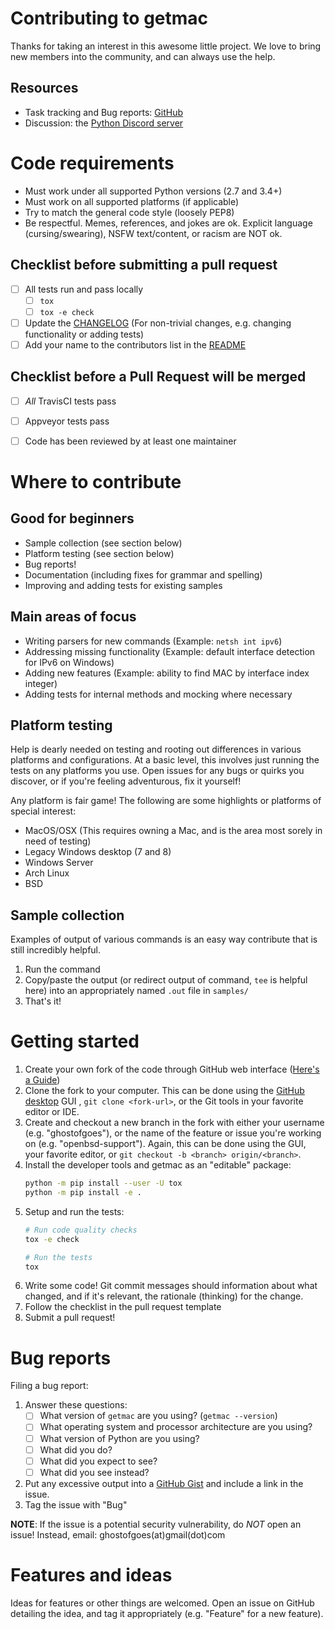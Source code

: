 # Contributing to getmac

Thanks for taking an interest in this awesome little project. We love
to bring new members into the community, and can always use the help.

## Resources
* Task tracking and Bug reports: [GitHub](https://github.com/GhostofGoes/getmac/issues)
* Discussion: the [Python Discord server](https://discord.gg/python)


# Code requirements
* Must work under all supported Python versions (2.7 and 3.4+)
* Must work on all supported platforms (if applicable)
* Try to match the general code style (loosely PEP8)
* Be respectful. Memes, references, and jokes are ok. Explicit language
(cursing/swearing), NSFW text/content, or racism are NOT ok.

## Checklist before submitting a pull request
* [ ] All tests run and pass locally
    * [ ] `tox`
    * [ ] `tox -e check`
* [ ] Update the [CHANGELOG](CHANGELOG.md) (For non-trivial changes, e.g. changing functionality or adding tests)
* [ ] Add your name to the contributors list in the [README](README.md)

## Checklist before a Pull Request will be merged
* [ ] *All* TravisCI tests pass
* [ ] Appveyor tests pass
* [ ] Code has been reviewed by at least one maintainer


# Where to contribute

## Good for beginners
* Sample collection (see section below)
* Platform testing (see section below)
* Bug reports!
* Documentation (including fixes for grammar and spelling)
* Improving and adding tests for existing samples

## Main areas of focus
* Writing parsers for new commands (Example: `netsh int ipv6`)
* Addressing missing functionality (Example: default interface detection for IPv6 on Windows)
* Adding new features (Example: ability to find MAC by interface index integer)
* Adding tests for internal methods and mocking where necessary

## Platform testing
Help is dearly needed on testing and rooting out differences in various platforms and configurations.
At a basic level, this involves just running the tests on any platforms you use.
Open issues for any bugs or quirks you discover, or if you're feeling adventurous, fix it yourself!

Any platform is fair game! The following are some highlights or platforms of special interest:
* MacOS/OSX (This requires owning a Mac, and is the area most sorely in need of testing)
* Legacy Windows desktop (7 and 8)
* Windows Server
* Arch Linux
* BSD

## Sample collection
Examples of output of various commands is an easy way contribute that is still incredibly helpful.
1. Run the command
2. Copy/paste the output (or redirect output of command, `tee` is helpful here) into an appropriately named `.out` file in `samples/`
3. That's it!


# Getting started
1. Create your own fork of the code through GitHub web interface ([Here's a Guide](https://gist.github.com/Chaser324/ce0505fbed06b947d962))
2. Clone the fork to your computer. This can be done using the
[GitHub desktop](https://desktop.github.com/) GUI , `git clone <fork-url>`,
or the Git tools in your favorite editor or IDE.
3. Create and checkout a new branch in the fork with either your username (e.g. "ghostofgoes"),
or the name of the feature or issue you're working on (e.g. "openbsd-support").
Again, this can be done using the GUI, your favorite editor, or `git checkout -b <branch> origin/<branch>`.
4. Install the developer tools and getmac as an "editable" package:
    ```bash
    python -m pip install --user -U tox
    python -m pip install -e .
    ```
5. Setup and run the tests:
    ```bash
    # Run code quality checks
    tox -e check

    # Run the tests
    tox
    ```
6. Write some code! Git commit messages should information about what changed,
and if it's relevant, the rationale (thinking) for the change.
7. Follow the checklist in the pull request template
8. Submit a pull request!


# Bug reports
Filing a bug report:

1. Answer these questions:
    * [ ] What version of `getmac` are you using? (`getmac --version`)
    * [ ] What operating system and processor architecture are you using?
    * [ ] What version of Python are you using?
    * [ ] What did you do?
    * [ ] What did you expect to see?
    * [ ] What did you see instead?
2. Put any excessive output into a [GitHub Gist](https://gist.github.com/) and include a link in the issue.
3. Tag the issue with "Bug"

**NOTE**: If the issue is a potential security vulnerability, do *NOT* open an issue!
Instead, email: ghostofgoes(at)gmail(dot)com

# Features and ideas
Ideas for features or other things are welcomed. Open an issue on GitHub
detailing the idea, and tag it appropriately (e.g. "Feature" for a new feature).

